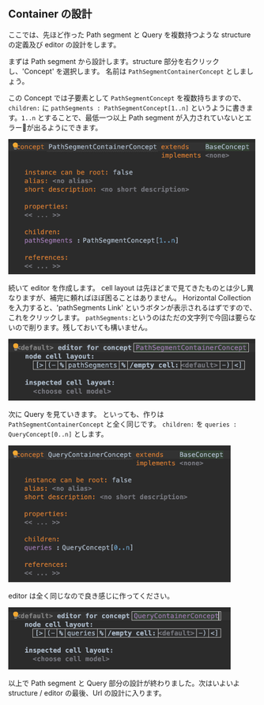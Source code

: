 ## Container の設計

ここでは、先ほど作った Path segment と Query を複数持つような structure の定義及び editor の設計をします。

まずは Path segment から設計します。structure 部分を右クリックし、'Concept' を選択します。
名前は `PathSegmentContainerConcept` としましょう。

この Concept では子要素として `PathSegmentConcept` を複数持ちますので、`children:` に `pathSegments : PathSegmentConcept[1..n]` というように書きます。`1..n` とすることで、最低一つ以上 Path segment が入力されていないとエラーが出るようにできます。

<img src="./05_Container_01.png" width="500" />

続いて editor を作成します。
cell layout は先ほどまで見てきたものとは少し異なりますが、補完に頼ればほぼ困ることはありません。
Horizontal Collection を入力すると、'pathSegments Link' というボタンが表示されるはずですので、これをクリックします。
`pathSegments:`というのはただの文字列で今回は要らないので削ります。残しておいても構いません。

<img src="./05_Container_02.png" width="500" />

次に Query を見ていきます。
といっても、作りは `PathSegmentContainerConcept` と全く同じです。
`children:` を `queries : QueryConcept[0..n]` とします。

<img src="./05_Container_03.png" width="450" />

editor は全く同じなので良き感じに作ってください。

<img src="./05_Container_04.png" width="450" />

以上で Path segment と Query 部分の設計が終わりました。次はいよいよ structure / editor の最後、Url の設計に入ります。

